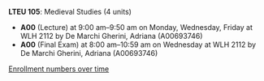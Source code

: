 **LTEU 105**: Medieval Studies (4 units)

- **A00** (Lecture) at 9:00 am–9:50 am on Monday, Wednesday, Friday at WLH 2112 by De Marchi Gherini, Adriana (A00693746)
- **A00** (Final Exam) at 8:00 am–10:59 am on Wednesday at WLH 2112 by De Marchi Gherini, Adriana (A00693746)

[Enrollment numbers over time](./LTEU105.tsv)

